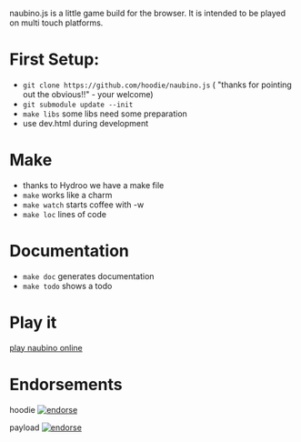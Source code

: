 naubino.js is a little game build for the browser. It is intended to be played on multi touch platforms.



# First Setup:

  * `git clone https://github.com/hoodie/naubino.js` ( "thanks for pointing out the obvious!!" - your welcome)
  * `git submodule update --init`
  * `make libs` some libs need some preparation
  * use dev.html during development

# Make
  * thanks to Hydroo we have a make file
  * `make` works like a charm
  * `make watch` starts coffee with -w 
  * `make loc` lines of code

# Documentation
  * `make doc` generates documentation
  * `make todo` shows a todo


# Play it
  [play naubino online]( http://hoodie.github.com/naubino.js )

# Endorsements

hoodie [![endorse](http://api.coderwall.com/hoodie/endorsecount.png)](http://coderwall.com/hoodie) 

payload [![endorse](http://api.coderwall.com/payload/endorsecount.png)](http://coderwall.com/payload) 
